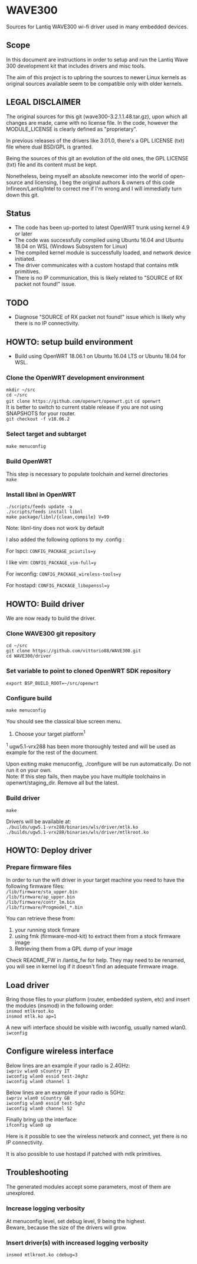 # WAVE300
Sources for Lantiq WAVE300 wi-fi driver used in many embedded devices.

## Scope
In this document are instructions in order to setup and run
the Lantiq Wave 300 development kit that includes drivers and misc
tools.

The aim of this project is to upbring the sources to newer Linux kernels 
as original sources available seem to be compatible only with older kernels.

## LEGAL DISCLAIMER
The original sources for this git (wave300-3.2.1.1.48.tar.gz), upon which 
all changes are made, came with no license file. In the code, however
the MODULE_LICENSE is clearly defined as "proprietary".

In previous releases of the drivers like 3.01.0, there's a GPL 
LICENSE (txt) file where dual BSD/GPL is granted.

Being the sources of this git an evolution of the old ones, 
the GPL LICENSE (txt) file and its content must be kept.

Nonetheless, being myself an absolute newcomer into the world of
open-source and licensing, I beg the original authors & owners of this 
code Infineon/Lantiq/Intel to correct me if I'm wrong and I will 
immediatly turn down this git.

## Status
- The code has been up-ported to latest OpenWRT trunk using kernel 4.9 or later
- The code was successfully compiled using Ubuntu 16.04 and Ubuntu 18.04 on WSL (Windows Subsystem for Linux)
- The compiled kernel module is successfully loaded, and network device initiated.
- The driver communicates with a custom hostapd that contains mtlk primitives.
- There is no IP communication, this is likely related to "SOURCE of RX packet not found!" issue.

## TODO
- Diagnose "SOURCE of RX packet not found!" issue which is likely why there is no IP connectivity.


## HOWTO: setup build environment
* Build using OpenWRT 18.06.1 on Ubuntu 16.04 LTS or Ubuntu 18.04 for WSL.


### Clone the OpenWRT development environment
`mkdir ~/src`  
`cd ~/src`  
`git clone https://github.com/openwrt/openwrt.git`
`cd openwrt`  
 It is better to switch to current stable release if you are not using SNAPSHOTS for your router.  
`git checkout -f v18.06.2`  
  

### Select target and subtarget
`make menuconfig`  

### Build OpenWRT
This step is necessary to populate toolchain and kernel directories  
`make`  

### Install libnl in OpenWRT
`./scripts/feeds update -a`  
`./scripts/feeds install libnl`  
`make package/libnl/{clean,compile} V=99`  

Note: libnl-tiny does not work by default

I also added the following options to my .config :

For lspci:
`CONFIG_PACKAGE_pciutils=y`  

I like vim:
`CONFIG_PACKAGE_vim-full=y`  

For iwconfig:
`CONFIG_PACKAGE_wireless-tools=y`  

For hostapd:
`CONFIG_PACKAGE_libopenssl=y` 


## HOWTO: Build driver
We are now ready to build the driver.

### Clone WAVE300 git repository
`cd ~/src`  
`git clone https://github.com/vittorio88/WAVE300.git`  
`cd WAVE300/driver`  

### Set variable to point to cloned OpenWRT SDK repository
`export BSP_BUILD_ROOT=~/src/openwrt`  

### Configure build
`make menuconfig`  

You should see the classical blue screen menu.  
1. Choose your target platform<sup>1</sup>  

<sup>1</sup> ugw5.1-vrx288 has been more thoroughly tested and will be used as example for the rest of the document.  

Upon exiting make menuconfig, ./configure will be run automatically. Do not run it on your own.  
Note: If this step fails, then maybe you have multiple toolchains in openwrt/staging_dir. Remove all but the latest.

### Build driver
`make`  

Drivers will be available at:  
`./builds/ugw5.1-vrx288/binaries/wls/driver/mtlk.ko`  
`./builds/ugw5.1-vrx288/binaries/wls/driver/mtlkroot.ko`  


## HOWTO: Deploy driver

### Prepare firmware files
In order to run the wifi driver in your target machine
you need to have the following firmware files:  
`/lib/firmware/sta_upper.bin`  
`/lib/firmware/ap_upper.bin`  
`/lib/firmware/contr_lm.bin`  
`/lib/firmware/Progmodel_*.bin`  

You can retrieve these from:
1. your running stock firmare
2. using fmk (firmware-mod-kit) to extract them from a stock firmware image
3. Retrieving them from a GPL dump of your image

Check README_FW in /lantiq_fw for help.
They may need to be renamed, you will see in kernel log if it doesn't find an
adequate firmware image.

## Load driver
Bring those files to your platform (router, embedded system, etc) and
insert the modules (insmod) in the following order:  
`insmod mtlkroot.ko`  
`insmod mtlk.ko ap=1`  

A new wifi interface should be visible with iwconfig, usually named wlan0.  
`iwconfig`  

## Configure wireless interface
Below lines are an example if your radio is 2.4GHz:  
`iwpriv wlan0 sCountry IT`  
`iwconfig wlan0 essid test-24ghz`  
`iwconfig wlan0 channel 1`  

Below lines are an example if your radio is 5GHz:  
`iwpriv wlan0 sCountry GB`  
`iwconfig wlan0 essid test-5ghz`  
`iwconfig wlan0 channel 52`  

Finally bring up the interface:  
`ifconfig wlan0 up`  

Here is it possible to see the wireless network and connect, yet 
there is no IP connectivity.

It is also possible to use hostapd if patched with mtlk primitives.

## Troubleshooting
The generated modules accept some parameters, most of them are unexplored.

### Increase logging verbosity
At menuconfig level, set debug level, 9 being the highest.  
Beware, because the size of the drivers will grow.

### Insert driver(s) with increased logging verbosity
`insmod mtlkroot.ko cdebug=3`

